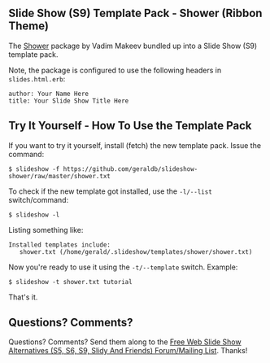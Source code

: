 
## Slide Show (S9) Template Pack - Shower (Ribbon Theme)

The [Shower](https://github.com/pepelsbey/shower) package by Vadim Makeev bundled up into
a Slide Show (S9) template pack.

Note, the package is configured to use the following headers in `slides.html.erb`:

    author: Your Name Here
    title: Your Slide Show Title Here

## Try It Yourself - How To Use the Template Pack

If you want to try it yourself, install (fetch) the new template pack. Issue the command:

    $ slideshow -f https://github.com/geraldb/slideshow-shower/raw/master/shower.txt

To check if the new template got installed, use the `-l/--list` switch/command:

    $ slideshow -l

Listing something like:

    Installed templates include:
       shower.txt (/home/gerald/.slideshow/templates/shower/shower.txt)

Now you're ready to use it using the `-t/--template` switch. Example:

    $ slideshow -t shower.txt tutorial

That's it.

## Questions? Comments?

Questions? Comments?
Send them along to the [Free Web Slide Show Alternatives (S5, S6, S9, Slidy And Friends) Forum/Mailing List](http://groups.google.com/group/webslideshow).
Thanks!
